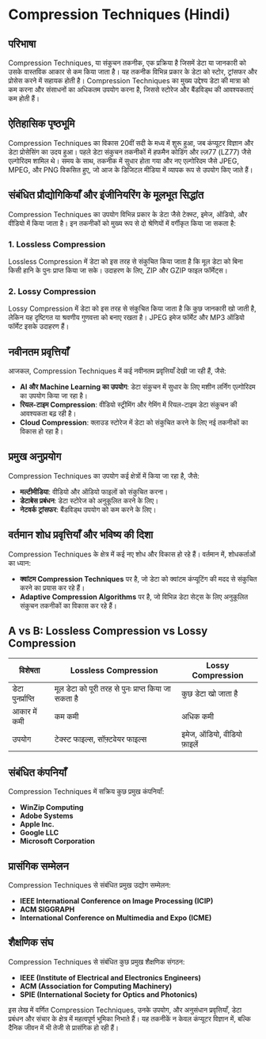 # Compression Techniques (Hindi)

## परिभाषा

Compression Techniques, या संकुचन तकनीक, एक प्रक्रिया है जिसमें डेटा या जानकारी को उसके वास्तविक आकार से कम किया जाता है। यह तकनीक विभिन्न प्रकार के डेटा को स्टोर, ट्रांसफर और प्रोसेस करने में सहायक होती है। Compression Techniques का मुख्य उद्देश्य डेटा की मात्रा को कम करना और संसाधनों का अधिकतम उपयोग करना है, जिससे स्टोरेज और बैंडविड्थ की आवश्यकताएं कम होती हैं।

## ऐतिहासिक पृष्ठभूमि

Compression Techniques का विकास 20वीं सदी के मध्य में शुरू हुआ, जब कंप्यूटर विज्ञान और डेटा प्रोसेसिंग का उदय हुआ। पहले डेटा संकुचन तकनीकों में हफमैन कोडिंग और ल्ज़77 (LZ77) जैसे एल्गोरिदम शामिल थे। समय के साथ, तकनीक में सुधार होता गया और नए एल्गोरिदम जैसे JPEG, MPEG, और PNG विकसित हुए, जो आज के डिजिटल मीडिया में व्यापक रूप से उपयोग किए जाते हैं।

## संबंधित प्रौद्योगिकियाँ और इंजीनियरिंग के मूलभूत सिद्धांत

Compression Techniques का उपयोग विभिन्न प्रकार के डेटा जैसे टेक्स्ट, इमेज, ऑडियो, और वीडियो में किया जाता है। इन तकनीकों को मुख्य रूप से दो श्रेणियों में वर्गीकृत किया जा सकता है:

### 1. Lossless Compression
Lossless Compression में डेटा को इस तरह से संकुचित किया जाता है कि मूल डेटा को बिना किसी हानि के पुनः प्राप्त किया जा सके। उदाहरण के लिए, ZIP और GZIP फाइल फॉर्मेट्स।

### 2. Lossy Compression
Lossy Compression में डेटा को इस तरह से संकुचित किया जाता है कि कुछ जानकारी खो जाती है, लेकिन यह दृष्टिगत या श्रवणीय गुणवत्ता को बनाए रखता है। JPEG इमेज फॉर्मेट और MP3 ऑडियो फॉर्मेट इसके उदाहरण हैं।

## नवीनतम प्रवृत्तियाँ

आजकल, Compression Techniques में कई नवीनतम प्रवृत्तियाँ देखी जा रही हैं, जैसे:
- **AI और Machine Learning का उपयोग**: डेटा संकुचन में सुधार के लिए मशीन लर्निंग एल्गोरिदम का उपयोग किया जा रहा है।
- **रियल-टाइम Compression**: वीडियो स्ट्रीमिंग और गेमिंग में रियल-टाइम डेटा संकुचन की आवश्यकता बढ़ रही है।
- **Cloud Compression**: क्लाउड स्टोरेज में डेटा को संकुचित करने के लिए नई तकनीकों का विकास हो रहा है।

## प्रमुख अनुप्रयोग

Compression Techniques का उपयोग कई क्षेत्रों में किया जा रहा है, जैसे:
- **मल्टीमीडिया**: वीडियो और ऑडियो फाइलों को संकुचित करना।
- **डेटाबेस प्रबंधन**: डेटा स्टोरेज को अनुकूलित करने के लिए।
- **नेटवर्क ट्रांसफर**: बैंडविड्थ उपयोग को कम करने के लिए।
  
## वर्तमान शोध प्रवृत्तियाँ और भविष्य की दिशा

Compression Techniques के क्षेत्र में कई नए शोध और विकास हो रहे हैं। वर्तमान में, शोधकर्ताओं का ध्यान:
- **क्वांटम Compression Techniques** पर है, जो डेटा को क्वांटम कंप्यूटिंग की मदद से संकुचित करने का प्रयास कर रहे हैं।
- **Adaptive Compression Algorithms** पर है, जो विभिन्न डेटा सेट्स के लिए अनुकूलित संकुचन तकनीकों का विकास कर रहे हैं।

## A vs B: Lossless Compression vs Lossy Compression

| विशेषता             | Lossless Compression                       | Lossy Compression                         |
|---------------------|-------------------------------------------|------------------------------------------|
| डेटा पुनर्प्राप्ति  | मूल डेटा को पूरी तरह से पुनः प्राप्त किया जा सकता है | कुछ डेटा खो जाता है                      |
| आकार में कमी        | कम कमी                                      | अधिक कमी                                   |
| उपयोग                | टेक्स्ट फाइल्स, सॉफ़्टवेयर फाइल्स         | इमेज, ऑडियो, वीडियो फ़ाइलें                |

## संबंधित कंपनियाँ

Compression Techniques में सक्रिय कुछ प्रमुख कंपनियाँ:
- **WinZip Computing**
- **Adobe Systems**
- **Apple Inc.**
- **Google LLC**
- **Microsoft Corporation**

## प्रासंगिक सम्मेलन

Compression Techniques से संबंधित प्रमुख उद्योग सम्मेलन:
- **IEEE International Conference on Image Processing (ICIP)**
- **ACM SIGGRAPH**
- **International Conference on Multimedia and Expo (ICME)**

## शैक्षणिक संघ

Compression Techniques से संबंधित कुछ प्रमुख शैक्षणिक संगठन:
- **IEEE (Institute of Electrical and Electronics Engineers)**
- **ACM (Association for Computing Machinery)**
- **SPIE (International Society for Optics and Photonics)**

इस लेख में वर्णित Compression Techniques, उनके उपयोग, और अनुसंधान प्रवृत्तियाँ, डेटा प्रबंधन और संचार के क्षेत्र में महत्वपूर्ण भूमिका निभाते हैं। यह तकनीकें न केवल कंप्यूटर विज्ञान में, बल्कि दैनिक जीवन में भी तेजी से प्रासंगिक हो रही हैं।